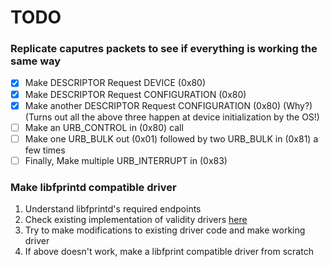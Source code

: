 # TODO
### Replicate caputres packets to see if everything is working the same way
- [x] Make DESCRIPTOR Request DEVICE (0x80)
- [x] Make DESCRIPTOR Request CONFIGURATION (0x80)
- [x] Make another DESCRIPTOR Request CONFIGURATION (0x80) (Why?) (Turns out all the above three happen at device initialization by the OS!)
- [ ] Make an URB_CONTROL in (0x80) call
- [ ] Make one URB_BULK out (0x01) followed by two URB_BULK in (0x81) a few times
- [ ] Finally, Make multiple URB_INTERRUPT in (0x83)

### Make libfprintd compatible driver
1. Understand libfprintd's required endpoints
2. Check existing implementation of validity drivers [here](https://gitlab.freedesktop.org/libfprint/libfprint/-/tree/master/libfprint/drivers)
3. Try to make modifications to existing driver code and make working driver
4. If above doesn't work, make a libfprint compatible driver from scratch